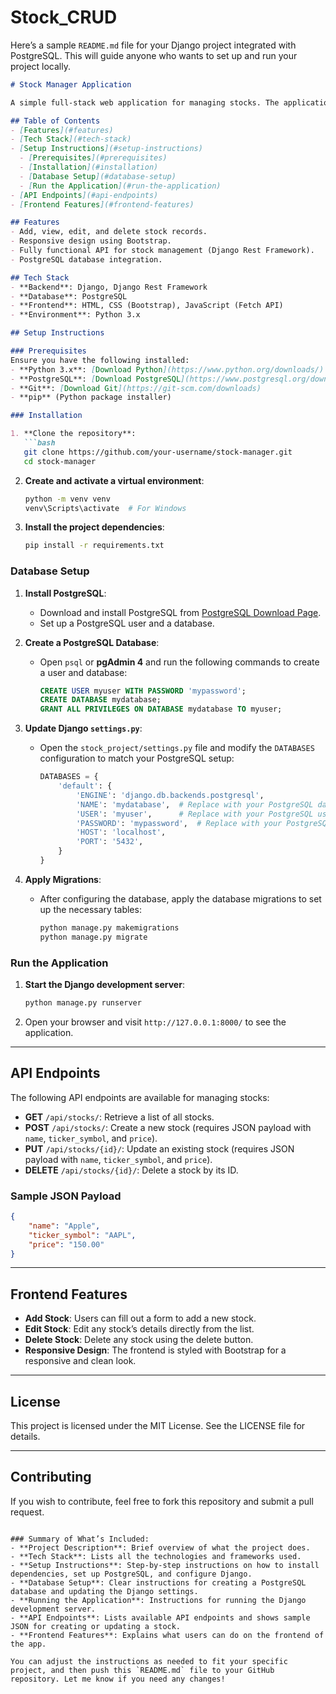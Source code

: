 # Stock_CRUD

Here’s a sample `README.md` file for your Django project integrated with PostgreSQL. This will guide anyone who wants to set up and run your project locally.

```markdown
# Stock Manager Application

A simple full-stack web application for managing stocks. The application allows users to add, view, edit, and delete stocks using a Django Rest Framework backend and a Bootstrap-enhanced frontend. PostgreSQL is used as the database for this project.

## Table of Contents
- [Features](#features)
- [Tech Stack](#tech-stack)
- [Setup Instructions](#setup-instructions)
  - [Prerequisites](#prerequisites)
  - [Installation](#installation)
  - [Database Setup](#database-setup)
  - [Run the Application](#run-the-application)
- [API Endpoints](#api-endpoints)
- [Frontend Features](#frontend-features)

## Features
- Add, view, edit, and delete stock records.
- Responsive design using Bootstrap.
- Fully functional API for stock management (Django Rest Framework).
- PostgreSQL database integration.

## Tech Stack
- **Backend**: Django, Django Rest Framework
- **Database**: PostgreSQL
- **Frontend**: HTML, CSS (Bootstrap), JavaScript (Fetch API)
- **Environment**: Python 3.x

## Setup Instructions

### Prerequisites
Ensure you have the following installed:
- **Python 3.x**: [Download Python](https://www.python.org/downloads/)
- **PostgreSQL**: [Download PostgreSQL](https://www.postgresql.org/download/windows/)
- **Git**: [Download Git](https://git-scm.com/downloads)
- **pip** (Python package installer)

### Installation

1. **Clone the repository**:
   ```bash
   git clone https://github.com/your-username/stock-manager.git
   cd stock-manager
   ```

2. **Create and activate a virtual environment**:
   ```bash
   python -m venv venv
   venv\Scripts\activate  # For Windows
   ```

3. **Install the project dependencies**:
   ```bash
   pip install -r requirements.txt
   ```

### Database Setup

1. **Install PostgreSQL**:
   - Download and install PostgreSQL from [PostgreSQL Download Page](https://www.postgresql.org/download/windows/).
   - Set up a PostgreSQL user and a database.

2. **Create a PostgreSQL Database**:
   - Open `psql` or **pgAdmin 4** and run the following commands to create a user and database:
     ```sql
     CREATE USER myuser WITH PASSWORD 'mypassword';
     CREATE DATABASE mydatabase;
     GRANT ALL PRIVILEGES ON DATABASE mydatabase TO myuser;
     ```

3. **Update Django `settings.py`**:
   - Open the `stock_project/settings.py` file and modify the `DATABASES` configuration to match your PostgreSQL setup:
     ```python
     DATABASES = {
         'default': {
             'ENGINE': 'django.db.backends.postgresql',
             'NAME': 'mydatabase',  # Replace with your PostgreSQL database name
             'USER': 'myuser',      # Replace with your PostgreSQL username
             'PASSWORD': 'mypassword',  # Replace with your PostgreSQL password
             'HOST': 'localhost',
             'PORT': '5432',
         }
     }
     ```

4. **Apply Migrations**:
   - After configuring the database, apply the database migrations to set up the necessary tables:
     ```bash
     python manage.py makemigrations
     python manage.py migrate
     ```

### Run the Application

1. **Start the Django development server**:
   ```bash
   python manage.py runserver
   ```

2. Open your browser and visit `http://127.0.0.1:8000/` to see the application.

---

## API Endpoints

The following API endpoints are available for managing stocks:

- **GET** `/api/stocks/`: Retrieve a list of all stocks.
- **POST** `/api/stocks/`: Create a new stock (requires JSON payload with `name`, `ticker_symbol`, and `price`).
- **PUT** `/api/stocks/{id}/`: Update an existing stock (requires JSON payload with `name`, `ticker_symbol`, and `price`).
- **DELETE** `/api/stocks/{id}/`: Delete a stock by its ID.

### Sample JSON Payload
```json
{
    "name": "Apple",
    "ticker_symbol": "AAPL",
    "price": "150.00"
}
```

---

## Frontend Features

- **Add Stock**: Users can fill out a form to add a new stock.
- **Edit Stock**: Edit any stock’s details directly from the list.
- **Delete Stock**: Delete any stock using the delete button.
- **Responsive Design**: The frontend is styled with Bootstrap for a responsive and clean look.

---

## License
This project is licensed under the MIT License. See the LICENSE file for details.

---

## Contributing
If you wish to contribute, feel free to fork this repository and submit a pull request.
```

### Summary of What’s Included:
- **Project Description**: Brief overview of what the project does.
- **Tech Stack**: Lists all the technologies and frameworks used.
- **Setup Instructions**: Step-by-step instructions on how to install dependencies, set up PostgreSQL, and configure Django.
- **Database Setup**: Clear instructions for creating a PostgreSQL database and updating the Django settings.
- **Running the Application**: Instructions for running the Django development server.
- **API Endpoints**: Lists available API endpoints and shows sample JSON for creating or updating a stock.
- **Frontend Features**: Explains what users can do on the frontend of the app.

You can adjust the instructions as needed to fit your specific project, and then push this `README.md` file to your GitHub repository. Let me know if you need any changes!
